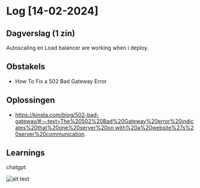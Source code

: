 # Log [14-02-2024]

## Dagverslag (1 zin)
Autoscaling en Load balancer are working when i deploy. 

## Obstakels
- How To Fix a 502 Bad Gateway Error

## Oplossingen

- https://kinsta.com/blog/502-bad-gateway/#:~:text=The%20502%20Bad%20Gateway%20error%20indicates%20that%20one%20server%20on,with%20a%20website%27s%20server%20communication.

## Learnings

chatgpt:

![alt text](<10_includes/Scherm­afbeelding 2024-02-14 om 09.51.49.png>)